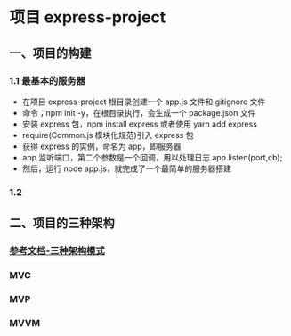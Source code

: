 # 项目 express-project

## 一、项目的构建

### 1.1 最基本的服务器

- 在项目 express-project 根目录创建一个 app.js 文件和.gitignore 文件
- 命令；npm init -y，在根目录执行，会生成一个 package.json 文件
- 安装 express 包，npm install express 或者使用 yarn add express
- require(Common.js 模块化规范)引入 express 包
- 获得 express 的实例，命名为 app，即服务器
- app 监听端口，第二个参数是一个回调，用以处理日志 app.listen(port,cb);
-  然后，运行 node app.js，就完成了一个最简单的服务器搭建

### 1.2

## 二、项目的三种架构

### [参考文档-三种架构模式](https://blog.csdn.net/zg0601/article/details/123587933)

### MVC

### MVP

### MVVM
